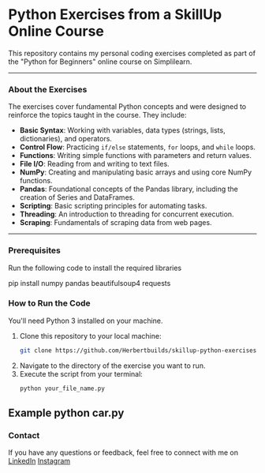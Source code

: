 # Python Exercises from a SkillUp Online Course

This repository contains my personal coding exercises completed as part of the "Python for Beginners" online course on Simplilearn.

---

### **About the Exercises**

The exercises cover fundamental Python concepts and were designed to reinforce the topics taught in the course. They include:

* **Basic Syntax**: Working with variables, data types (strings, lists, dictionaries), and operators.
* **Control Flow**: Practicing `if/else` statements, `for` loops, and `while` loops.
* **Functions**: Writing simple functions with parameters and return values.
* **File I/O**: Reading from and writing to text files.
* **NumPy**: Creating and manipulating basic arrays and using core NumPy functions.
* **Pandas**: Foundational concepts of the Pandas library, including the creation of Series and DataFrames.
* **Scripting**: Basic scripting principles for automating tasks.
* **Threading**: An introduction to threading for concurrent execution.
* **Scraping**: Fundamentals of scraping data from web pages.

---

### **Prerequisites**
Run the following code to install the required libraries

pip install numpy pandas beautifulsoup4 requests


### **How to Run the Code**

You'll need Python 3 installed on your machine.

1.  Clone this repository to your local machine:
    ```bash
    git clone https://github.com/Herbertbuilds/skillup-python-exercises.git
    ```
2.  Navigate to the directory of the exercise you want to run.
3.  Execute the script from your terminal:
    ```bash
    python your_file_name.py
    ```
  Example python car.py
---

### **Contact**

If you have any questions or feedback, feel free to connect with me on 
[LinkedIn](https://www.linkedin.com/in/herbert-jantjies-79267537b/)
[Instagram](https://www.instagram.com/y.k.y_herbert/)
